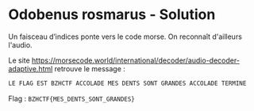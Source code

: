 # Odobenus rosmarus - Solution

Un faisceau d’indices ponte vers le code morse. On reconnaît d'ailleurs l'audio.

Le site https://morsecode.world/international/decoder/audio-decoder-adaptive.html retrouve le message :

```txt
LE FLAG EST BZHCTF ACCOLADE MES DENTS SONT GRANDES ACCOLADE TERMINE
```

Flag : `BZHCTF{MES_DENTS_SONT_GRANDES}`
